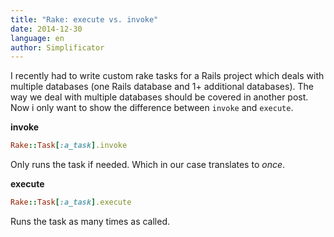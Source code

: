 ```yaml
---
title: "Rake: execute vs. invoke"
date: 2014-12-30
language: en
author: Simplificator
---
```


I recently had to write custom rake tasks for a Rails project which deals with multiple databases (one Rails database and 1+ additional databases). The way we deal with multiple databases should be covered in another post. Now i only want to show the difference between `invoke` and `execute`.

**invoke**

```ruby
Rake::Task[:a_task].invoke
```

Only runs the task if needed. Which in our case translates to _once_.

**execute**

```ruby
Rake::Task[:a_task].execute
```

Runs the task as many times as called.
